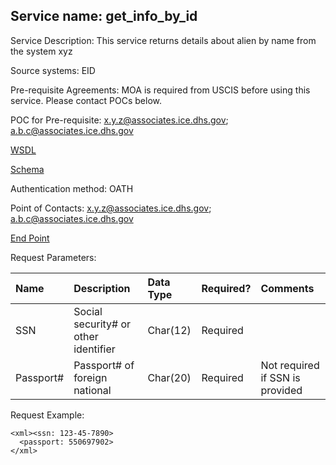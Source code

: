 
## Service name: get_info_by_id
Service Description: This service returns details about alien by name from the system xyz

Source systems: EID

Pre-requisite Agreements: MOA is required from USCIS before using this service. Please contact POCs below.

POC for Pre-requisite: x.y.z@associates.ice.dhs.gov; a.b.c@associates.ice.dhs.gov

[WSDL](https://insight.ice.dhs.gov/ICM/myservice_wsdl.xml)

[Schema](https://insight.ice.dhs.gov/ICM/schema.xml)

Authentication method: OATH

Point of Contacts: x.y.z@associates.ice.dhs.gov; a.b.c@associates.ice.dhs.gov

[End Point](https://services.ice.dhs.gov/ice/get_result_by_name)

Request Parameters:

| Name | Description | Data Type | Required? | Comments |
|:--- | :--- | :--- | :--- | :--- |
| SSN |  Social security# or other identifier | Char(12) | Required | | 
| Passport# | Passport# of foreign national | Char(20) | Required | Not required if SSN is provided |

Request Example:

```
<xml><ssn: 123-45-7890>
  <passport: 550697902>
</xml>
 ```
